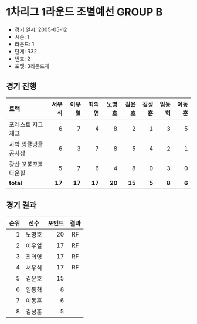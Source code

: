 # 1차리그 1라운드 조별예선 GROUP B

- 경기 일시: 2005-05-12
- 시즌: 1
- 라운드: 1
- 단계: R32
- 번호: 2
- 포맷: 3라운드제





## 경기 진행

| 트랙 | 서우석 | 이우열 | 최의영 | 노명호 | 김윤호 | 김성훈 | 임동혁 | 이동훈 |
|:---|---:|---:|---:|---:|---:|---:|---:|---:|
| 포레스트 지그재그 | 6 | 7 | 4 | 8 | 2 | 1 | 3 | 5 |
| 사막 빙글빙글 공사장 | 6 | 3 | 7 | 8 | 5 | 4 | 2 | 1 |
| 광산 꼬불꼬불 다운힐 | 5 | 7 | 6 | 4 | 8 | 0 | 3 | 0 |
| __total__ | __17__ | __17__ | __17__ | __20__ | __15__ | __5__ | __8__ | __6__ |




## 경기 결과

| 순위 | 선수 | 포인트 | 결과 |
|---:|:---:|---:|:---:|
| 1 | 노명호 | 20 | RF |
| 2 | 이우열 | 17 | RF |
| 3 | 최의영 | 17 | RF |
| 4 | 서우석 | 17 | RF |
| 5 | 김윤호 | 15 |  |
| 6 | 임동혁 | 8 |  |
| 7 | 이동훈 | 6 |  |
| 8 | 김성훈 | 5 |  |

